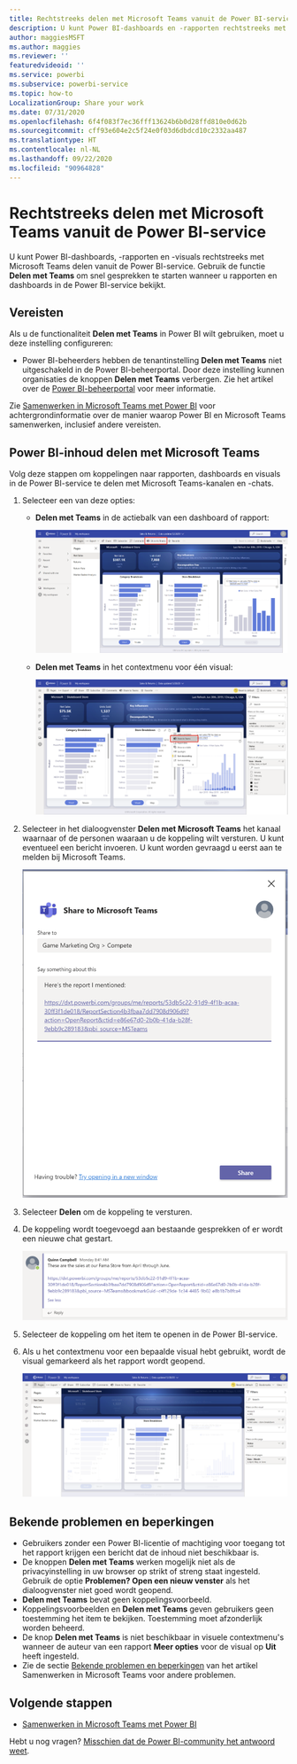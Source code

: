 ```yaml
---
title: Rechtstreeks delen met Microsoft Teams vanuit de Power BI-service
description: U kunt Power BI-dashboards en -rapporten rechtstreeks met Microsoft Teams delen vanuit de Power BI-service.
author: maggiesMSFT
ms.author: maggies
ms.reviewer: ''
featuredvideoid: ''
ms.service: powerbi
ms.subservice: powerbi-service
ms.topic: how-to
LocalizationGroup: Share your work
ms.date: 07/31/2020
ms.openlocfilehash: 6f4f083f7ec36fff13624b6b0d28ffd810e0d62b
ms.sourcegitcommit: cff93e604e2c5f24e0f03d6dbdcd10c2332aa487
ms.translationtype: HT
ms.contentlocale: nl-NL
ms.lasthandoff: 09/22/2020
ms.locfileid: "90964828"
---
```

# <a name="share-directly-to-microsoft-teams-from-the-power-bi-service"></a>Rechtstreeks delen met Microsoft Teams vanuit de Power BI-service

U kunt Power BI-dashboards, -rapporten en -visuals rechtstreeks met Microsoft Teams delen vanuit de Power BI-service. Gebruik de functie **Delen met Teams** om snel gesprekken te starten wanneer u rapporten en dashboards in de Power BI-service bekijkt.

## <a name="requirements"></a>Vereisten

Als u de functionaliteit **Delen met Teams** in Power BI wilt gebruiken, moet u deze instelling configureren:

- Power BI-beheerders hebben de tenantinstelling **Delen met Teams** niet uitgeschakeld in de Power BI-beheerportal. Door deze instelling kunnen organisaties de knoppen **Delen met Teams** verbergen. Zie het artikel over de [Power BI-beheerportal](../admin/service-admin-portal.md#share-to-teams-tenant-setting) voor meer informatie.

Zie [Samenwerken in Microsoft Teams met Power BI](service-collaborate-microsoft-teams.md) voor achtergrondinformatie over de manier waarop Power BI en Microsoft Teams samenwerken, inclusief andere vereisten.

## <a name="share-power-bi-content-to-microsoft-teams"></a>Power BI-inhoud delen met Microsoft Teams

Volg deze stappen om koppelingen naar rapporten, dashboards en visuals in de Power BI-service te delen met Microsoft Teams-kanalen en -chats.

1. Selecteer een van deze opties:

   * **Delen met Teams** in de actiebalk van een dashboard of rapport:

       ![Schermopname van de knop Delen met Teams op de actiebalk.](media/service-share-report-teams/service-teams-share-to-teams-action-bar-button.png)
    
   * **Delen met Teams** in het contextmenu voor één visual:
    
      ![Schermopname van de knop Delen met Teams in een contextmenu van een visual.](media/service-share-report-teams/service-teams-share-to-teams-visual-context-menu.png)

1. Selecteer in het dialoogvenster **Delen met Microsoft Teams** het kanaal waarnaar of de personen waaraan u de koppeling wilt versturen. U kunt eventueel een bericht invoeren. U kunt worden gevraagd u eerst aan te melden bij Microsoft Teams.

    ![Schermopname van het dialoogvenster Delen met Microsoft Teams met informatie en bericht.](media/service-share-report-teams/service-teams-share-to-teams-dialog.png)

1. Selecteer **Delen** om de koppeling te versturen.
    
1. De koppeling wordt toegevoegd aan bestaande gesprekken of er wordt een nieuwe chat gestart.

    ![Schermopname van een Microsoft Teams-gesprek met een koppeling naar een Power BI-item.](media/service-share-report-teams/service-teams-share-to-teams-deep-link.png)

1. Selecteer de koppeling om het item te openen in de Power BI-service.

1. Als u het contextmenu voor een bepaalde visual hebt gebruikt, wordt de visual gemarkeerd als het rapport wordt geopend.

    ![Schermopname van een geopend Power BI-rapport met een bepaalde visual gemarkeerd.](media/service-share-report-teams/service-teams-share-to-teams-spotlight-visual.png)


## <a name="known-issues-and-limitations"></a>Bekende problemen en beperkingen

- Gebruikers zonder een Power BI-licentie of machtiging voor toegang tot het rapport krijgen een bericht dat de inhoud niet beschikbaar is.
- De knoppen **Delen met Teams** werken mogelijk niet als de privacyinstelling in uw browser op strikt of streng staat ingesteld. Gebruik de optie **Problemen? Open een nieuw venster** als het dialoogvenster niet goed wordt geopend.
- **Delen met Teams** bevat geen koppelingsvoorbeeld.
- Koppelingsvoorbeelden en **Delen met Teams** geven gebruikers geen toestemming het item te bekijken. Toestemming moet afzonderlijk worden beheerd.
- De knop **Delen met Teams** is niet beschikbaar in visuele contextmenu's wanneer de auteur van een rapport **Meer opties** voor de visual op **Uit** heeft ingesteld.
- Zie de sectie [Bekende problemen en beperkingen](service-collaborate-microsoft-teams.md#known-issues-and-limitations) van het artikel Samenwerken in Microsoft Teams voor andere problemen.

## <a name="next-steps"></a>Volgende stappen

- [Samenwerken in Microsoft Teams met Power BI](service-collaborate-microsoft-teams.md)

Hebt u nog vragen? [Misschien dat de Power BI-community het antwoord weet](https://community.powerbi.com/).
